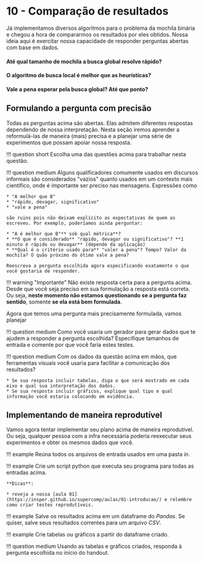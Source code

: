 # 10 - Comparação de resultados

Já implementamos diversos algoritmos para o problema da mochila binária e chegou a hora de compararmos os resultados por eles obtidos. Nossa ideia aqui é exercitar nossa capacidade de responder perguntas abertas com base em dados.

#### Até qual tamanho de mochila a busca global resolve rápido?

#### O algoritmo de busca local é melhor que as heurísticas?

#### Vale a pena esperar pela busca global? Até que ponto?

## Formulando a pergunta com precisão

Todas as perguntas acima são abertas. Elas admitem diferentes respostas dependendo de nossa interpretação. Nesta seção iremos aprender a reformulá-las de maneira (mais) precisa e a planejar uma série de experimentos que possam apoiar nossa resposta.

!!! question short
    Escolha uma das questões acima para trabalhar nesta questão.

!!! question medium
    Alguns qualificadores comumente usados em discursos informais são considerados "vazios" quanto usados em um contexto mais científico, onde é importante ser preciso nas mensagens. Expressões como

    * "A melhor que B"
    * "rápido, devagar, significativo"
    * "vale a pena"

    são ruins pois não deixam explícito as expectativas de quem as escreveu. Por exemplo, poderíamos ainda perguntar:

    * "A é melhor que B"** sob qual métrica**?
    * **O que é considerado** "rápido, devagar ou significativo"? **1 minuto é rápido ou devagar** (depende da aplicação)
    * **Qual é o critério usado para** "valer a pena"? Tempo? Valor da mochila? O quão próximo do ótimo vale a pena?

    Reescreva a pergunta escolhida agora especificando exatamente o que você gostaria de responder.

!!! warning "Importante"
    Não existe resposta certa para a pergunta acima. Desde que você seja preciso em sua formulação a resposta está correta. Ou seja, **neste momento não estamos questionando se a pergunta faz sentido**, somente **se ela está bem formulada**.

Agora que temos uma pergunta mais precisamente formulada, vamos planejar

!!! question medium
    Como você usaria um gerador para gerar dados que te ajudem a responder a pergunta escolhida? Especifique tamanhos de entrada e comente por que você faria estes testes.

!!! question medium
    Com os dados da questão acima em mãos, que ferramentas visuais você usaria para facilitar a comunicação dos resultados?

    * Se sua resposta incluir tabelas, diga o que será mostrado em cada eixo e qual sua interpretação dos dados.
    * Se sua resposta incluir gráficos, explique qual tipo e qual informação você estaria colocando em evidência.

## Implementando de maneira reprodutível

Vamos agora tentar implementar seu plano acima de maneira reprodutível. Ou seja, qualquer pessoa com a infra necessária poderia reexecutar seus experimentos e obter os mesmos dados que você.

!!! example
    Reúna todos os arquivos de entrada usados em uma pasta *in*.

!!! example
    Crie um script python que executa seu programa para todas as entradas acima.

    **Dicas**:

    * reveja a nossa [aula 01](https://insper.github.io/supercomp/aulas/01-introducao/) e relembre como criar testes reprodutíveis.

!!! example
    Salve os resultados acima em um dataframe do *Pandas*. Se quiser, salve seus resultados correntes para um arquivo *CSV*.

!!! example
    Crie tabelas ou gráficos a partir do dataframe criado.

!!! question medium
    Usando as tabelas e gráficos criados, responda à pergunta escolhida no início do handout.

